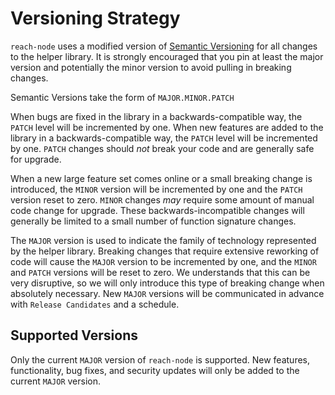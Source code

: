 # Versioning Strategy

`reach-node` uses a modified version of [Semantic Versioning][semver] for
all changes to the helper library. It is strongly encouraged that you pin at
least the major version and potentially the minor version to avoid pulling in
breaking changes.

Semantic Versions take the form of `MAJOR.MINOR.PATCH`

When bugs are fixed in the library in a backwards-compatible way, the `PATCH`
level will be incremented by one. When new features are added to the library
in a backwards-compatible way, the `PATCH` level will be incremented by one.
`PATCH` changes should _not_ break your code and are generally safe for upgrade.

When a new large feature set comes online or a small breaking change is
introduced, the `MINOR` version will be incremented by one and the `PATCH`
version reset to zero. `MINOR` changes _may_ require some amount of manual code
change for upgrade. These backwards-incompatible changes will generally be
limited to a small number of function signature changes.

The `MAJOR` version is used to indicate the family of technology represented by
the helper library. Breaking changes that require extensive reworking of code
will cause the `MAJOR` version to be incremented by one, and the `MINOR` and
`PATCH` versions will be reset to zero. We understands that this can be very
disruptive, so we will only introduce this type of breaking change when
absolutely necessary. New `MAJOR` versions will be communicated in advance with
`Release Candidates` and a schedule.

## Supported Versions

Only the current `MAJOR` version of `reach-node` is supported. New
features, functionality, bug fixes, and security updates will only be added to
the current `MAJOR` version.

[semver]: https://semver.org